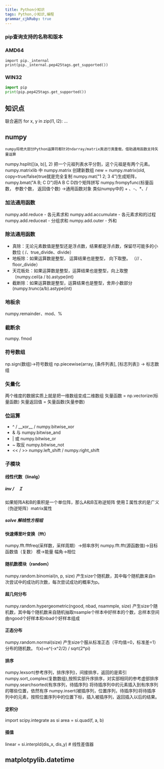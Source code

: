 ```yaml
---
title: Python小知识 
tags: Python,小知识,编程
grammar_cjkRuby: true
---
```

### pip查询支持的名称和版本
### AMD64
```
import pip._internal
print(pip._internal.pep425tags.get_supported())
```
### WIN32
``` python
import pip
print(pip.pep425tags.get_supported())
```
## 知识点
联合遍历
for x, y in zip(l1, l2):
...

## numpy
	numpy将绝大部分Python运算符都针对ndarray/matrix类进行类重载，借助通用函数支持矢量运算
	
numpy.hsplit(\[(a, b)], 2) 把一个元祖列表水平分割，这个元祖是有两个元素。
numpy.matrixlib 中 numpy.matrix 创建新数组 new = numpy.matrix(old, copy=true/false)true就是完全复制
numpy.mat("1 2; 3 4")生成矩阵，
numpy.bmat("A B; C D")将A B C D四个矩阵拼写
numpy.frompyfunc(标量函数， 参数个数， 返回值个数) ->通用函数对象 类似numpy中的 + 、-、\*、/
### 加法通用函数
numpy.add.reduce - 各元素求和
numpy.add.accumulate - 各元素求和的过程
numpy.add.reduceat - 分组求和
numpy.add.outer - 外和
### 除法通用函数
- 真除：无论元素数值是整型还是浮点数，结果都是浮点数，保留尽可能多的小数位 ( /、true_divide、divide）
- 地板除：如果运算数是整型， 运算结果也是整型， 向下取整。 （//  、floor_divide）
- 天花板处：如果运算数是整型，运算结果也是整型，向上取整 （numpy.ceil(a / b).astype(int)
- 截断除：如果运算数是整型，运算结果也是整型，舍弃小数部分(numpy.trunc(a/b).astype(int)

### 地板余
numpy.remainder、mod、%
### 截断余
numpy. fmod
### 符号数组
np.sign(数组)->符号数组
np.piecewise(array, \[条件列表], \[标志列表]) -> 标志数组
### 矢量化
两个维度的数据实质上就是把一维数组变成二维数组
矢量函数 = np.vectorize(标量函数)
矢量返回值 = 矢量函数(矢量参数)
### 位运算
- ^  / \_\_xor__ / numpy.bitwise_xor
- & 与  numpy.bitwise_and
- | 或 numpy.bitwise_or
- ~ 取反 numpy.bitwise_not
-  << / >> numpy.left_shift  / numpy.right_shift

### 子模块
#### 线性代数（linalg）
##### inv /　Ｉ
如果矩阵A和B的乘积是一个单位阵，那么A和B互称逆矩阵
使用Ｉ属性求的是广义（伪逆矩阵）matrix属性
##### solve 解线性方程组
#### 快速傅里叶变换（fft）
numpy.fft.fftfreq(采样数，采样周期）->频率序列
numpy.fft.fft(源函数值)->目标函数值（复数）
模->能量  幅角->相位
#### 随机数模块（random）
numpy.random.binomial(n, p, size)
产生size个随机数，其中每个随机数来自n次尝试中的成功的次数，每次尝试成功的概率为p。
#### 超几何分布
numpy.random.hypergeometric(ngood, nbad, nsammple, size)
产生size个随机数，其中每个随机数来自随机抽取nsample个样本中好样本的个数，总样本空间由ngood个好样本和nbad个好样本组成
#### 正态分布
numpy.random.normal(size)
产生size个服从标准正态（平均值=0，标准差=1）分布的随机数。
f(x)=e^(-x^2/2) / sqrt(2\*pi)
#### 排序
numpy.lexsort(参考序列，排序序列)，间接排序，返回的是索引
numpy.sort_complex(复数数组),按照实部升序排序，对实部相同的参考虚部排序
numpy.searchsorted(有序序列，待插序列) 将待插序列中的元素插入到有序序列的哪些位置，依然有序
numpy.insert(被插序列，位置序列，待插序列)将待插序列中的元素，按照位置序列中的位置下标，插入被插序列，返回插入以后的结果。
#### 定积分
import scipy.integrate as si
area = si.quad(f, a, b)
#### 插值
linear = si.interpld(dis_x, dis_y) # 线性差值器

## matplotpylib.datetime


